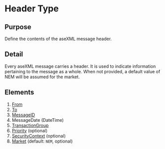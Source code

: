 # Header Type

## Purpose

Define the contents of the aseXML message header.

## Detail

Every aseXML message carries a header. It is used to indicate information pertaining to the message as a whole.
When not provided, a default value of NEM will be assumed for the market.

## Elements

1. [From](../Common_r43/PartyIdentifier.md)
2. [To](../Common_r43/PartyIdentifier.md)
3. [MessageID](MessageIdentifier.md)
4. MessageDate (DateTime)
5. [TransactionGroup](TransactionGroup.md)
6. [Priority](TransactionPriority.md) (optional)
7. [SecurityContext](MessageSecurityContext.md) (optional)
8. [Market](EnergyMarket.md) (default: `NEM`, optional)